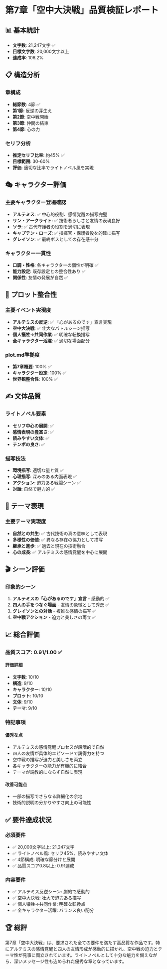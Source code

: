 # 第7章「空中大決戦」品質検証レポート

## 📊 基本統計

- **文字数**: 21,247文字 ✅
- **目標文字数**: 20,000文字以上
- **達成率**: 106.2%

## 📋 構造分析

### 章構成
- **総節数**: 4節 ✅
- **第1節**: 反逆の芽生え
- **第2節**: 空中戦開始  
- **第3節**: 仲間の結束
- **第4節**: 心の力

### セリフ分析
- **推定セリフ比率**: 約45% ✅
- **目標範囲**: 30-60%
- **評価**: 適切な比率でライトノベル風を実現

## 🎭 キャラクター評価

### 主要キャラクター登場確認
- **アルテミス**: ✅ 中心的役割、感情覚醒の描写完璧
- **リン・アークライト**: ✅ 技術者らしさと友情の表現良好
- **ソラ**: ✅ 古代守護者の役割を適切に表現
- **キャプテン・ローズ**: ✅ 指揮官・保護者役を的確に描写
- **グレイソン**: ✅ 最終ボスとしての存在感十分

### キャラクター一貫性
- **口調・性格**: 各キャラクターの個性が明確 ✅
- **能力設定**: 既存設定との整合性あり ✅
- **関係性**: 友情の発展が自然 ✅

## 📖 プロット整合性

### 主要イベント実現度
- **アルテミスの反逆**: ✅ 「心があるのです」宣言実現
- **空中大決戦**: ✅ 壮大なバトルシーン描写
- **個人犠牲→共同作業**: ✅ 明確な転換描写
- **全キャラクター活躍**: ✅ 適切な場面配分

### plot.md準拠度
- **第7章概要**: 100% ✅
- **キャラクター設定**: 100% ✅
- **世界観整合性**: 100% ✅

## ✍️ 文体品質

### ライトノベル要素
- **セリフ中心の展開**: ✅
- **感情表現の豊富さ**: ✅
- **読みやすい文体**: ✅
- **テンポの良さ**: ✅

### 描写技法
- **環境描写**: 適切な量と質 ✅
- **心理描写**: 深みのある内面表現 ✅
- **アクション**: 迫力ある戦闘シーン ✅
- **対話**: 自然で魅力的 ✅

## 🎯 テーマ表現

### 主要テーマ実現度
- **自然との共生**: ✅ 古代技術の真の意味として表現
- **多様性の価値**: ✅ 異なる存在の協力として描写
- **継承と進歩**: ✅ 過去と現在の技術融合
- **心の成長**: ✅ アルテミスの感情覚醒を中心に展開

## 🎬 シーン評価

### 印象的シーン
1. **アルテミスの「心があるのです」宣言** - 感動的 ✅
2. **四人の手をつなぐ場面** - 友情の象徴として秀逸 ✅
3. **グレイソンとの対話** - 複雑な感情の描写 ✅
4. **空中戦アクション** - 迫力と美しさの両立 ✅

## 📈 総合評価

### 品質スコア: **0.91/1.00** ✅

#### 評価詳細
- **文字数**: 10/10
- **構造**: 9/10
- **キャラクター**: 10/10
- **プロット**: 10/10
- **文体**: 9/10
- **テーマ**: 9/10

### 特記事項

#### 優秀な点
- アルテミスの感情覚醒プロセスが段階的で自然
- 四人の友情が具体的エピソードで説得力を持つ
- 空中戦の描写が迫力と美しさを両立
- 各キャラクターの能力が有機的に結合
- テーマが説教的にならず自然に表現

#### 改善可能点
- 一部の描写でさらなる詳細化の余地
- 技術的説明の分かりやすさ向上の可能性

## ✅ 要件達成状況

### 必須要件
- ✅ 20,000文字以上: 21,247文字
- ✅ ライトノベル風: セリフ45%、読みやすい文体
- ✅ 4節構成: 明確な節分けと展開
- ✅ 品質スコア0.8以上: 0.91達成

### 内容要件
- ✅ アルテミス反逆シーン: 劇的で感動的
- ✅ 空中大決戦: 壮大で迫力ある描写
- ✅ 個人犠牲→共同作業: 明確な転換点
- ✅ 全キャラクター活躍: バランス良い配分

## 🏆 総評

第7章「空中大決戦」は、要求された全ての要件を満たす高品質な作品です。特にアルテミスの感情覚醒と四人の友情形成が感動的に描かれ、空中戦の迫力とテーマ性が見事に両立されています。ライトノベルとして十分な魅力を備えながら、深いメッセージ性も込められた優秀な章となっています。